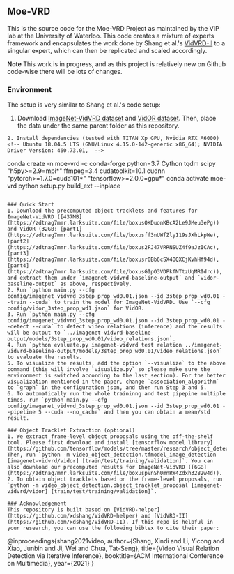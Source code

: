 ## Moe-VRD

This is the source code for the Moe-VRD Project as maintained by the VIP lab at the University of Waterloo. This code creates a mixture of experts framework and encapsulates the work done by Shang et al.'s [VidVRD-II](https://xdshang.github.io/assets/pdf/VidVRD-II-preprint.pdf) to a singular expert, which can then be replicated and scaled accordingly. 

**Note**
This work is in progress, and as this project is relatively new on Github code-wise there will be lots of changes.



### Environment
The setup is very similar to Shang et al.'s code setup:

1. Download [ImageNet-VidVRD dataset](https://xdshang.github.io/docs/imagenet-vidvrd.html) and [VidOR dataset](https://xdshang.github.io/docs/vidor.html). Then, place the data under the same parent folder as this repository.
```
2. Install dependencies (tested with TITAN Xp GPU, Nvidia RTX A6000)
<!-- Ubuntu 18.04.5 LTS (GNU/Linux 4.15.0-142-generic x86_64); NVIDIA Driver Version: 460.73.01,  -->
```
conda create -n moe-vrd -c conda-forge python=3.7 Cython tqdm scipy "h5py>=2.9=mpi*" ffmpeg=3.4 cudatoolkit=10.1 cudnn "pytorch>=1.7.0=cuda101*" "tensorflow>=2.0.0=gpu*"
conda activate moe-vrd
python setup.py build_ext --inplace
``` 

### Quick Start
1. Download the precomputed object tracklets and features for ImageNet-VidVRD ([437MB](https://zdtnag7mmr.larksuite.com/file/boxusOKDuonKBcA2Le9JMeu3ePg)) and VidOR (32GB: [part1](https://zdtnag7mmr.larksuite.com/file/boxusff3nUWfZly119sJXhLkpWe), [part2](https://zdtnag7mmr.larksuite.com/file/boxus2FJ47VRRNSUZ4f9aJzICAc), [part3](https://zdtnag7mmr.larksuite.com/file/boxusr0Bb6cSX4OQXCjKvhHf94d), [part4](https://zdtnag7mmr.larksuite.com/file/boxusGIpO3VDPkfNTtzUqMRIdrc)), and extract them under `imagenet-vidvrd-baseline-output` and `vidor-baseline-output` as above, respectively.
2. Run `python main.py --cfg config/imagenet_vidvrd_3step_prop_wd0.01.json --id 3step_prop_wd0.01 --train --cuda` to train the model for ImageNet-VidVRD. Use `--cfg config/vidor_3step_prop_wd1.json` for VidOR.
3. Run `python main.py --cfg config/imagenet_vidvrd_3step_prop_wd0.01.json --id 3step_prop_wd0.01 --detect --cuda` to detect video relations (inference) and the results will be output to `../imagenet-vidvrd-baseline-output/models/3step_prop_wd0.01/video_relations.json`.
4. Run `python evaluate.py imagenet-vidvrd test relation ../imagenet-vidvrd-baseline-output/models/3step_prop_wd0.01/video_relations.json` to evaluate the results.
5. To visualize the results, add the option `--visualize` to the above command (this will involve `visualize.py` so please make sure the environment is switched according to the last section). For the better visualization mentioned in the paper, change `association_algorithm` to `graph` in the configuration json, and then run Step 3 and 5.
6. To automatically run the whole traininng and test pipepine multiple times, run `python main.py --cfg config/imagenet_vidvrd_3step_prop_wd0.01.json --id 3step_prop_wd0.01 --pipeline 5 --cuda --no_cache` and then you can obtain a mean/std result.

### Object Tracklet Extraction (optional)
1. We extract frame-level object proposals using the off-the-shelf tool. Please first download and install [tensorflow model library](https://github.com/tensorflow/models/tree/master/research/object_detection). Then, run `python -m video_object_detection.tfmodel_image_detection [imagenet-vidvrd/vidor] [train/test/training/validation]`. You can also download our precomputed results for ImageNet-VidVRD ([6GB](https://zdtnag7mmr.larksuite.com/file/boxuspVnSh0mnRW4Zdxh3282w4d)).
2. To obtain object tracklets based on the frame-level proposals, run `python -m video_object_detection.object_tracklet_proposal [imagenet-vidvrd/vidor] [train/test/training/validation]`.

### Acknowledgement
This repository is built based on [VidVRD-helper](https://github.com/xdshang/VidVRD-helper) and [VidVRD-II](https://github.com/xdshang/VidVRD-II). If this repo is helpful in your research, you can use the following bibtex to cite their paper:
```
@inproceedings{shang2021video,
    author={Shang, Xindi and Li, Yicong and Xiao, Junbin and Ji, Wei and Chua, Tat-Seng},
    title={Video Visual Relation Detection via Iterative Inference},
    booktitle={ACM International Conference on Multimedia},
    year={2021}
}
```
